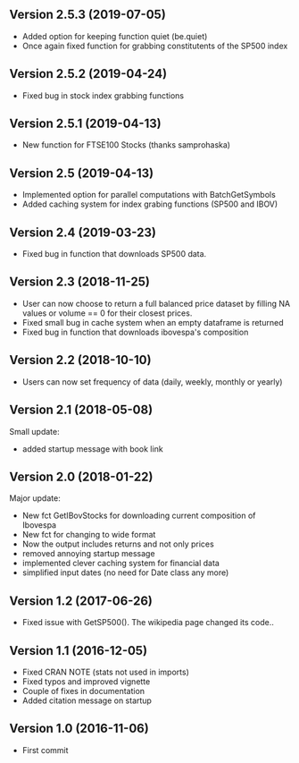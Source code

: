 ## Version 2.5.3  (2019-07-05)

- Added option for keeping function quiet (be.quiet)
- Once again fixed function for grabbing constitutents of the SP500 index

## Version 2.5.2  (2019-04-24)

- Fixed bug in stock index grabbing functions 

## Version 2.5.1  (2019-04-13)

- New function for FTSE100 Stocks (thanks samprohaska)

## Version 2.5  (2019-04-13)

- Implemented option for parallel computations with BatchGetSymbols
- Added caching system for index grabing functions (SP500 and IBOV)

## Version 2.4  (2019-03-23)

- Fixed bug in function that downloads SP500 data. 

## Version 2.3  (2018-11-25)

- User can now choose to return a full balanced price dataset by filling NA values or volume == 0 for their closest prices.
- Fixed small bug in cache system when an empty dataframe is returned
- Fixed bug in function that downloads ibovespa's composition

## Version 2.2  (2018-10-10)

- Users can now set frequency of data (daily, weekly, monthly or yearly)

## Version 2.1  (2018-05-08)

Small update:

- added startup message with book link

## Version 2.0  (2018-01-22)

Major update:

- New fct GetIBovStocks for downloading current composition of Ibovespa
- New fct for changing to wide format
- Now the output includes returns and not only prices
- removed annoying startup message
- implemented clever caching system for financial data
- simplified input dates (no need for Date class any more)


## Version 1.2  (2017-06-26)

- Fixed issue with GetSP500(). The wikipedia page changed its code.. 

## Version 1.1  (2016-12-05)

- Fixed CRAN NOTE (stats not used in imports)
- Fixed typos and improved vignette
- Couple of fixes in documentation
- Added citation message on startup

## Version 1.0  (2016-11-06)

- First commit
